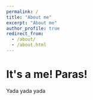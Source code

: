 ```yaml
---
permalink: /
title: "About me"
excerpt: "About me"
author_profile: true
redirect_from: 
  - /about/
  - /about.html
---
```

It's a me! Paras!
======
Yada yada yada
